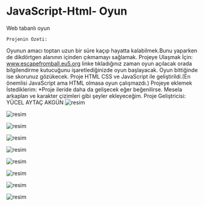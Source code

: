# JavaScript-Html- Oyun
 Web tabanlı oyun
 
    Projenin Özeti:
 Oyunun amacı toptan uzun bir süre kaçıp hayatta kalabilmek.Bunu yaparken de dikdörtgen alanının içinden çıkmamayı sağlamak.
    Projeye Ulaşmak İçin:
www.escapefromball.eu5.org
linke tıkladığınız zaman oyun açılacak orada bilgilendirme kutucuğunu işaretlediğinizde oyun başlayacak. Oyun bittiğinde ise skorunuz gözükecek.
    Proje HTML CSS ve JavaScript ile geliştirildi.(En önemlisi JavaScript ama HTML olmasa oyun çalışmazdı.)
    Projeye eklemek İstediklerim:
*Proje ileride daha da gelişecek eğer beğenilirse. Mesela arkaplan ve karakter çizimleri gibi şeyler ekleyeceğim.
Proje Geliştricisi:
    YÜCEL AYTAÇ AKGÜN
![resim](https://github.com/Aytacus/JavaScript-Html--Oyun/assets/92356087/b888d46b-b89d-4df8-8473-16c3e6f44c99)

![resim](https://github.com/Aytacus/JavaScript-Html--Oyun/assets/92356087/7360aad1-d5d5-4add-bd8c-bee1396eec25)

![resim](https://github.com/Aytacus/JavaScript-Html--Oyun/assets/92356087/415c0e85-bab6-4e6c-9815-5d0f8d311862)

![resim](https://github.com/Aytacus/JavaScript-Html--Oyun/assets/92356087/b566b2aa-4498-4d34-8c2b-a02fd69f02d2)




![resim](https://github.com/Aytacus/JavaScript-Html--Oyun/assets/92356087/e6f8c6a7-f0c6-44f9-aace-e419940a7be9)

![resim](https://github.com/Aytacus/JavaScript-Html--Oyun/assets/92356087/4e1f6ccf-1a4b-4e0a-8409-fe2f52d86c5e)

![resim](https://github.com/Aytacus/JavaScript-Html--Oyun/assets/92356087/420584df-6e1c-45f6-9282-a017209bbc27)

![resim](https://github.com/Aytacus/JavaScript-Html--Oyun/assets/92356087/ab775e2d-a106-4567-b586-bd8a2c8c9a43)

![resim](https://github.com/Aytacus/JavaScript-Html--Oyun/assets/92356087/d40e7b8a-0f81-4b42-99be-bcfe713a9d01)
